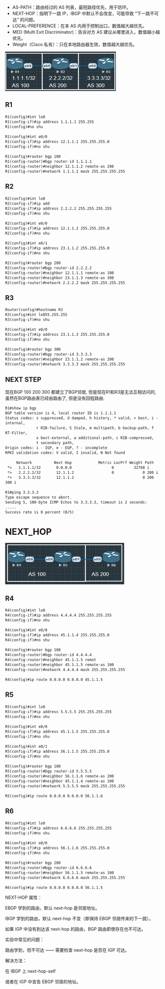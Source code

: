 
- AS-PATH：路由经过的 AS 列表，最短路径优先，用于防环。
- NEXT-HOP：指明下一跳 IP，IBGP 中默认不会改变，可能导致 “下一跳不可达” 的问题。
- LOCAL-PREFERENCE：在本 AS 内用于控制出口，数值越大越优先。
- MED (Multi Exit Discriminator)：告诉对方 AS 建议从哪里进入，数值越小越优先。
- Weight（Cisco 私有）：只在本地路由器生效，数值越大越优先。

![](image.png)

## R1

```
R1(config)#int lo0
R1(config-if)#ip address 1.1.1.1 255.255
R1(config)#no shu

R1(config)#int e0/0
R1(config-if)#ip address 12.1.1.1 255.255.255.0
R1(config-if)#no shu

R1(config)#router bgp 100
R1(config-router)#bgp router-id 1.1.1.1
R1(config-router)#neighbor 12.1.1.2 remote-as 200
R1(config-router)#network 1.1.1.1 mask 255.255.255.255
```

## R2

```
R2(config)#int lo0
R2(config-if)#ip add
R2(config-if)#ip address 2.2.2.2 255.255.255.255
R2(config-if)#no shu

R2(config)#int e0/0
R2(config-if)#ip address 12.1.1.2 255.255.255.0
R2(config-if)#no shu

R2(config)#int e0/1
R2(config-if)#ip address 23.1.1.2 255.255.255.0
R2(config-if)#no shu

R2(config)#router bgp 200
R2(config-router)#bgp router-id 2.2.2.2
R2(config-router)#neighbor 12.1.1.1 remote-as 100
R2(config-router)#neighbor 23.1.1.3 remote-as 300
R2(config-router)#network 2.2.2.2 mask 255.255.255.255
```

## R3

```
Router(config)#hostname R3
R3(config)#int lo055.255.255
R3(config-if)#no shu

R3(config)#int e0/0
R3(config-if)#ip address 23.1.1.3 255.255.255.0
R3(config-if)#no shu

R3(config)#router bgp 300
R3(config-router)#bgp router-id 3.3.3.3
R3(config-router)#neighbor 23.1.1.2 remote-as 200
R3(config-router)#network 3.3.3.3 mask 255.255.255.255
```

## NEXT STEP

现在BGP 100 200 300 都建立了BGP邻居, 但是现在R1和R3是无法互相访问的, 虽然在BGP路由表已经由路由了, 但是没有回程路由.

```
R1#show ip bgp
BGP table version is 4, local router ID is 1.1.1.1
Status codes: s suppressed, d damped, h history, * valid, > best, i - internal,
              r RIB-failure, S Stale, m multipath, b backup-path, f RT-Filter,
              x best-external, a additional-path, c RIB-compressed,
              t secondary path,
Origin codes: i - IGP, e - EGP, ? - incomplete
RPKI validation codes: V valid, I invalid, N Not found

     Network          Next Hop            Metric LocPrf Weight Path
 *>   1.1.1.1/32       0.0.0.0                  0         32768 i
 *>   2.2.2.2/32       12.1.1.2                 0             0 200 i
 *>   3.3.3.3/32       12.1.1.2                               0 200 300 i

R1#ping 3.3.3.3
Type escape sequence to abort.
Sending 5, 100-byte ICMP Echos to 3.3.3.3, timeout is 2 seconds:
.....
Success rate is 0 percent (0/5)
```

# NEXT_HOP

![](image-1.png)

## R4

```
R4(config)#int lo0
R4(config-if)#ip address 4.4.4.4 255.255.255.255
R4(config-if)#no shu

R4(config)#int e0/0
R4(config-if)#ip address 45.1.1.4 255.255.255.0
R4(config-if)#no shu

R4(config)#router bgp 100
R4(config-router)#bgp router-id 4.4.4.4
R4(config-router)#neighbor 45.1.1.5 remot
R4(config-router)#neighbor 45.1.1.5 remote-as 100
R4(config-router)#network 4.4.4.4 mask 255.255.255.255

R4(config)#ip route 0.0.0.0 0.0.0.0 45.1.1.5
```

## R5

```
R5(config)#int lo0
R5(config-if)#ip address 5.5.5.5 255.255.255.255
R5(config-if)#no shu

R5(config)#int e0/0
R5(config-if)#ip address 45.1.1.5 255.255.255.0
R5(config-if)#no shu

R5(config)#int e0/1
R5(config-if)#ip address 56.1.1.5 255.255.255.0
R5(config-if)#no shu

R5(config)#router bgp 100
R5(config-router)#bgp router-id 5.5.5.5
R5(config-router)#neighbor 56.1.1.6 remote-as 200
R5(config-router)#neighbor 45.1.1.4 remote-as 100
R5(config-router)#network 5.5.5.5 mask 255.255.255.255

R5(config)#ip route 0.0.0.0 0.0.0.0 56.1.1.6
```

## R6

```
R6(config)#int lo0
R6(config-if)#ip address 6.6.6.6 255.255.255.255
R6(config-if)#no shu

R6(config)#int e0/0
R6(config-if)#ip address 56.1.1.6 255.255.255.0
R6(config-if)#no shu

R6(config)#router bgp 200
R6(config-router)#bgp router-id 6.6.6.6
R6(config-router)#neighbor 56.1.1.5 remote-as 100
R6(config-router)#network 6.6.6.6 mask 255.255.255.255

R6(config)#ip route 0.0.0.0 0.0.0.0 56.1.1.5
```

NEXT-HOP 属性：

EBGP 学到的路由，默认 next-hop 是邻居地址。

IBGP 学到的路由，默认 next-hop 不变（即保持 EBGP 邻居传来的下一跳）。

如果 IGP 中没有到达该 next-hop 的路由，BGP 路由即使存在也不可达。

实验中常见的问题：

路由学到，但不可达 —— 需要检查 next-hop 是否在 IGP 可达。

解决方法：

在 IBGP 上 next-hop-self

或者在 IGP 中宣告 EBGP 邻居的地址。